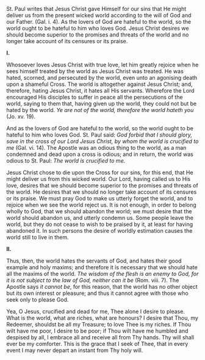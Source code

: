 
St. Paul writes that Jesus Christ gave Himself for our sins that He might deliver us from the present wicked world according to the will of God and our Father. (Gal. i. 4). As the lovers of God are hateful to the world, so the world ought to be hateful to him who loves God. Jesus Christ desires we should become superior to the promises and threats of the world and no longer take account of its censures or its praise.

**I\.**

Whosoever loves Jesus Christ with true love, let him greatly rejoice when he sees himself treated by the world as Jesus Christ was treated. He was hated, scorned, and persecuted by the world, even unto an agonising death upon a shameful Cross. The world is altogether against Jesus Christ; and, therefore, hating Jesus Christ, it hates all His servants. Wherefore the Lord encouraged His disciples to suffer in peace all the persecutions of the world, saying to them that, having given up the world, they could not but be hated by the world. *Ye are not of the world, therefore the world hateth you* (Jo. xv. 19).

And as the lovers of God are hateful to the world, so the world ought to be hateful to him who loves God. St. Paul said: *God forbid that I should glory, save in the cross of our Lord Jesus Christ, by whom the world is crucified to me* (Gal. vi. 14). The Apostle was an odious thing to the world, as a man condemned and dead upon a cross is odious; and in return, the world was odious to St. Paul: *The world is crucified to me.*

Jesus Christ chose to die upon the Cross for our sins, for this end, that He might deliver us from this wicked world. Our Lord, having called us to His love, desires that we should become superior to the promises and threats of the world. He desires that we should no longer take account of its censures or its praise. We must pray God to make us utterly forget the world, and to rejoice when we see the world reject us. It is not enough, in order to belong wholly to God, that we should abandon the world; we must desire that the world should abandon us, and utterly condemn us. Some people leave the world, but they do not cease to wish to be praised by it, at least for having abandoned it. In such persons the desire of worldly estimation causes the world still to live in them.

**II\.**

Thus, then, the world hates the servants of God, and hates their good example and holy maxims; and therefore it is necessary that we should hate all the maxims of the world. *The wisdom of the flesh is an enemy to God, for it is not subject to the law of God, neither can it be* (Rom. viii. 7). The Apostle says *it cannot be*, for this reason, that the world has no other object but its own interest or pleasure; and thus it cannot agree with those who seek only to please God.

Yea, O Jesus, crucified and dead for me, Thee alone I desire to please. What is the world, what are riches, what are honours? I desire that Thou, my Redeemer, shouldst be all my Treasure; to love Thee is my riches. If Thou wilt have me poor, I desire to be poor; if Thou wilt have me humbled and despised by all, I embrace all and receive all from Thy hands. Thy will shall ever be my comforter. This is the grace that I seek of Thee, that in every event I may never depart an instant from Thy holy will.

